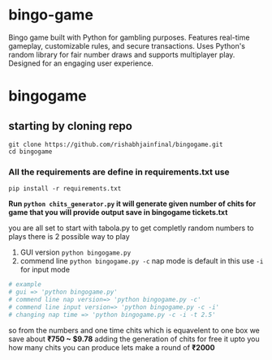 # bingo-game
Bingo game built with Python for gambling purposes. Features real-time gameplay, customizable rules, and secure transactions. Uses Python's random library for fair number draws and supports multiplayer play. Designed for an engaging user experience.
# bingogame

## starting by cloning repo
```
git clone https://github.com/rishabhjainfinal/bingogame.git
cd bingogame
```

### All the requirements are define in requirements.txt use 
`pip install -r requirements.txt`


**Run `python chits_generator.py` it will generate given number of chits for game that you will provide output save in bingogame tickets.txt**


you are all set to start with tabola.py to get completly random numbers to plays
there is 2 possible way to play 
1. GUI version `python bingogame.py`
2. commend line `python bingogame.py -c`   nap mode is default in this use `-i` for input mode

```python
# example
# gui => 'python bingogame.py'
# commend line nap version=> 'python bingogame.py -c'
# commend line input version=> 'python bingogame.py -c -i'
# changing nap time => 'python bingogame.py -c -i -t 2.5'
```



so from the numbers and one time chits which is equavelent to one box we save about **₹750 ~ $9.78**
adding the generation of chits for free it upto you how many chits you can produce lets make a round of **₹2000**




